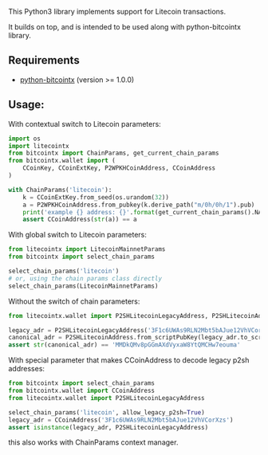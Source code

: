 This Python3 library implements support for Litecoin transactions.

It builds on top, and is intended to be used along with python-bitcointx library.

## Requirements

- [python-bitcointx](https://github.com/Simplexum/python-bitcointx) (version >= 1.0.0)

## Usage:

With contextual switch to Litecoin parameters:

```python
import os
import litecointx
from bitcointx import ChainParams, get_current_chain_params
from bitcointx.wallet import (
    CCoinKey, CCoinExtKey, P2WPKHCoinAddress, CCoinAddress
)

with ChainParams('litecoin'):
    k = CCoinExtKey.from_seed(os.urandom(32))
    a = P2WPKHCoinAddress.from_pubkey(k.derive_path("m/0h/0h/1").pub)
    print('example {} address: {}'.format(get_current_chain_params().NAME, a))
    assert CCoinAddress(str(a)) == a

```

With global switch to Litecoin parameters:

```python
from litecointx import LitecoinMainnetParams
from bitcointx import select_chain_params

select_chain_params('litecoin')
# or, using the chain params class directly
select_chain_params(LitecoinMainnetParams)

```

Without the switch of chain parameters:

```python
from litecointx.wallet import P2SHLitecoinLegacyAddress, P2SHLitecoinAddress

legacy_adr = P2SHLitecoinLegacyAddress('3F1c6UWAs9RLN2Mbt5bAJue12VhVCorXzs')
canonical_adr = P2SHLitecoinAddress.from_scriptPubKey(legacy_adr.to_scriptPubKey())
assert str(canonical_adr) == 'MMDkQMv8pGGmAXdVyxaW8YtQMCHw7eouma'

```

With special parameter that makes CCoinAddress to decode legacy p2sh addresses:

```python
from bitcointx import select_chain_params
from bitcointx.wallet import CCoinAddress
from litecointx.wallet import P2SHLitecoinLegacyAddress

select_chain_params('litecoin', allow_legacy_p2sh=True)
legacy_adr = CCoinAddress('3F1c6UWAs9RLN2Mbt5bAJue12VhVCorXzs')
assert isinstance(legacy_adr, P2SHLitecoinLegacyAddress)
```
this also works with ChainParams context manager.
